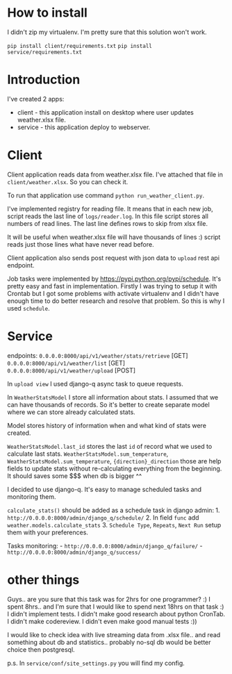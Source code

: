 # How to install

I didn't zip my virtualenv. I'm pretty sure that this solution won't work.

`pip install client/requirements.txt`
`pip install service/requirements.txt`

# Introduction

I've created 2 apps:
  * client - this application install on desktop where user updates weather.xlsx file.
  * service - this application deploy to webserver.

# Client

Client application reads data from weather.xlsx file. I've attached that file in `client/weather.xlsx`. So you can check it.

To run that application use command `python run_weather_client.py`.

I've implemented registry for reading file. It means that in each new job, script reads the last line of
`logs/reader.log`. In this file script stores all numbers of read lines. The last line defines rows to skip from xlsx file.

It will be useful when weather.xlsx file will have thousands of lines :) script reads just those lines what have never
read before.

Client application also sends post request with json data to `upload` rest api endpoint.

Job tasks were implemented by https://pypi.python.org/pypi/schedule. It's pretty easy and fast in implementation.
Firstly I was trying to setup it with Crontab but I got some problems with activate virtualenv and I didn't have enough time
to do better research and resolve that problem. So this is why I used `schedule`.

# Service

endpoints:
    `0.0.0.0:8000/api/v1/weather/stats/retrieve` [GET]
    `0.0.0.0:8000/api/v1/weather/list` [GET]
    `0.0.0.0:8000/api/v1/weather/upload` [POST]

In `upload view` I used django-q async task to queue requests.

In `WeatherStatsModel` I store all information about stats. I assumed that we can have thousands of records.
So it's better to create separate model where we can store already calculated stats.

Model stores history of information when and what kind of stats were created.

`WeatherStatsModel.last_id` stores the last `id` of record what we used to calculate last stats.
`WeatherStatsModel.sum_temperature`, `WeatherStatsModel.sum_temperature`, `{direction}_direction` those are help fields
to update stats without re-calculating everything from the beginning. It should saves some $$$ when db is bigger ^^

I decided to use django-q. It's easy to manage scheduled tasks and monitoring them.

`calculate_stats()` should be added as a schedule task in django admin:
    1. `http://0.0.0.0:8000/admin/django_q/schedule/`
    2. In field `func` add `weather.models.calculate_stats`
    3. `Schedule Type`, `Repeats`, `Next Run` setup them with your preferences.

Tasks monitoring:
    - `http://0.0.0.0:8000/admin/django_q/failure/`
    - `http://0.0.0.0:8000/admin/django_q/success/`

# other things

Guys.. are you sure that this task was for 2hrs for one programmer? :)
I spent 8hrs.. and I'm sure that I would like to spend next 18hrs on that task :) I didn't implement tests.
I didn't make good research about python CronTab. I didn't make codereview. I didn't even make good manual tests :))

I would like to check idea with live streaming data from .xlsx file.. and read something about db and statistics..
probably no-sql db would be better choice then postgresql.

p.s.
In `service/conf/site_settings.py` you will find my config.





